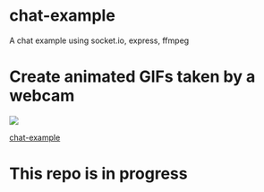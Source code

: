# chat-example
A chat example using socket.io, express, ffmpeg

# Create animated GIFs taken by a webcam
![](http://i.imgur.com/HIbddiL.gif)

[chat-example](https://media.giphy.com/media/l0He7192mcGPZBLiw/source.gif)

# This repo is in progress
